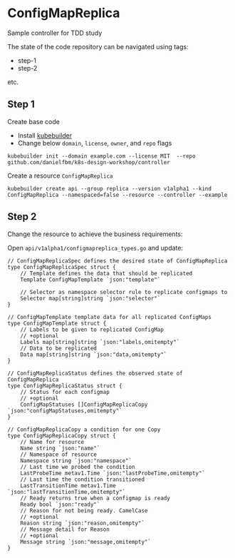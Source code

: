# ConfigMapReplica 

Sample controller for TDD study

The state of the code repository can be navigated using tags:

- step-1
- step-2 

etc.

## Step 1


Create base code 

- Install [kubebuilder](https://book.kubebuilder.io/quick-start.html#installation)
- Change below `domain`, `license`, `owner`, and `repo` flags


```shell
kubebuilder init --domain example.com --license MIT  --repo github.com/danielfbm/k8s-design-workshop/controller
```


Create a resource `ConfigMapReplica`


```shell
kubebuilder create api --group replica --version v1alpha1 --kind ConfigMapReplica --namespaced=false --resource --controller --example 
```


## Step 2

Change the resource to achieve the business requirements:

Open `api/v1alpha1/configmapreplica_types.go` and update:

```golang
// ConfigMapReplicaSpec defines the desired state of ConfigMapReplica
type ConfigMapReplicaSpec struct {
	// Template defines the data that should be replicated
	Template ConfigMapTemplate `json:"template"`

	// Selector as namespace selector rule to replicate configmaps to
	Selector map[string]string `json:"selector"`
}

// ConfigMapTemplate template data for all replicated ConfigMaps
type ConfigMapTemplate struct {
	// Labels to be given to replicated ConfigMap
	// +optional
	Labels map[string]string `json:"labels,omitempty"`
	// Data to be replicated
	Data map[string]string `json:"data,omitempty"`
}

// ConfigMapReplicaStatus defines the observed state of ConfigMapReplica
type ConfigMapReplicaStatus struct {
	// Status for each configmap
	// +optional
	ConfigMapStatuses []ConfigMapReplicaCopy `json:"configMapStatuses,omitempty"`
}

// ConfigMapReplicaCopy a condition for one Copy
type ConfigMapReplicaCopy struct {
	// Name for resource
	Name string `json:"name"`
	// Namespace of resource
	Namespace string `json:"namespace"`
	// Last time we probed the condition
	LastProbeTime metav1.Time `json:"lastProbeTime,omitempty"`
	// Last time the condition transitioned
	LastTransitionTime metav1.Time `json:"lastTransitionTime,omitempty"`
	// Ready returns true when a configmap is ready
	Ready bool `json:"ready"`
	// Reason for not being ready. CamelCase
	// +optional
	Reason string `json:"reason,omitempty"`
	// Message detail for Reason
	// +optional
	Message string `json:"message,omitempty"`
}
```